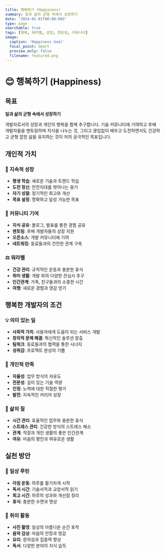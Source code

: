 ```yaml
---
title: 행복하기 (Happiness)
summary: 일과 삶의 균형 속에서 성장하기
date: '2024-01-01T00:00:00Z'
type: page
searchable: true
tags: [행복, 워라밸, 성장, 멘토링, 커뮤니티]
image:
  caption: 'Happiness Goal'
  focal_point: Smart
  preview_only: false
  filename: featured.png
---
```


<div class="justify-text">

# 😊 행복하기 (Happiness)

## 목표
**일과 삶의 균형 속에서 성장하기**

개발자로서의 성장과 개인의 행복을 함께 추구합니다. 기술 커뮤니티에 기여하고 후배 개발자들을 멘토링하며 지식을 나누는 것, 그리고 끊임없이 배우고 도전하면서도 건강하고 균형 잡힌 삶을 유지하는 것이 저의 궁극적인 목표입니다.

## 개인적 가치

### 🌱 지속적 성장
- **평생 학습**: 새로운 기술과 트렌드 학습
- **도전 정신**: 안전지대를 벗어나는 용기
- **자기 성찰**: 정기적인 회고와 개선
- **목표 설정**: 명확하고 달성 가능한 목표

### 🤝 커뮤니티 기여
- **지식 공유**: 블로그, 발표를 통한 경험 공유
- **멘토링**: 후배 개발자들의 성장 지원
- **오픈소스**: 개발 커뮤니티에 기여
- **네트워킹**: 동료들과의 건전한 관계 구축

### ⚖️ 워라밸
- **건강 관리**: 규칙적인 운동과 충분한 휴식
- **취미 생활**: 개발 외의 다양한 관심사 추구
- **인간관계**: 가족, 친구들과의 소중한 시간
- **여행**: 새로운 경험과 영감 얻기

## 행복한 개발자의 조건

### 💡 의미 있는 일
- **사회적 가치**: 사용자에게 도움이 되는 서비스 개발
- **창의적 문제 해결**: 혁신적인 솔루션 창출
- **팀워크**: 동료들과의 협력을 통한 시너지
- **성취감**: 프로젝트 완성의 기쁨

### 🎯 개인적 만족
- **자율성**: 업무 방식의 자유도
- **전문성**: 깊이 있는 기술 역량
- **인정**: 노력에 대한 적절한 평가
- **발전**: 지속적인 커리어 성장

### 🌟 삶의 질
- **시간 관리**: 효율적인 업무와 충분한 휴식
- **스트레스 관리**: 건강한 방식의 스트레스 해소
- **관계**: 직장과 개인 생활의 좋은 인간관계
- **여유**: 마음의 평안과 여유로운 생활

## 실천 방안

### 📅 일상 루틴
- **아침 운동**: 하루를 활기차게 시작
- **독서 시간**: 기술서적과 교양서적 읽기
- **회고 시간**: 하루의 성과와 개선점 정리
- **휴식**: 충분한 수면과 명상

### 🎨 취미 활동
- **사진 촬영**: 일상의 아름다운 순간 포착
- **음악 감상**: 마음의 안정과 영감
- **요리**: 창의성과 집중력 향상
- **독서**: 다양한 분야의 지식 습득

</div>
